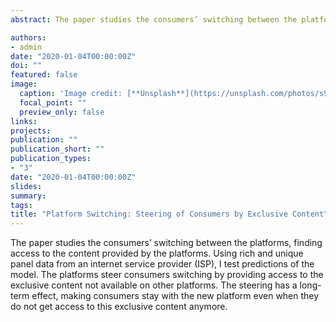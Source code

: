 ```yaml
---
abstract: The paper studies the consumers’ switching between the platforms, finding access to the content provided by the platforms. Using rich and unique panel data from an internet service provider (ISP), I test predictions of the model. The platforms steer consumers switching by providing access to the exclusive content not available on other platforms. The steering has a long-term effect, making consumers stay with the new platform even when they do not get access to this exclusive content anymore.

authors:
- admin
date: "2020-01-04T00:00:00Z"
doi: ""
featured: false
image:
  caption: 'Image credit: [**Unsplash**](https://unsplash.com/photos/s9CC2SKySJM)'
  focal_point: ""
  preview_only: false
links:
projects:
publication: ""
publication_short: ""
publication_types:
- "3"
date: "2020-01-04T00:00:00Z"
slides:
summary:
tags:
title: "Platform Switching: Steering of Consumers by Exclusive Content"
---
```

The paper studies the consumers’ switching between the platforms, finding access to the content provided by the platforms. Using rich and unique panel data from an internet service provider (ISP), I test predictions of the model. The platforms steer consumers switching by providing access to the exclusive content not available on other platforms. The steering has a long-term effect, making consumers stay with the new platform even when they do not get access to this exclusive content anymore.
